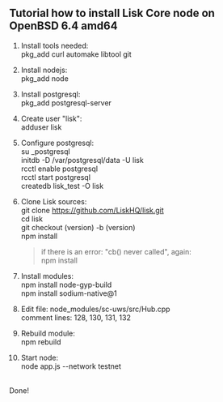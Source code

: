 <h2>Tutorial how to install Lisk Core node on OpenBSD 6.4 amd64</h2>

1. Install tools needed:<br>
   pkg_add curl automake libtool git<br>

2. Install nodejs:<br>
   pkg_add node

3. Install postgresql:<br>
   pkg_add postgresql-server

4. Create user "lisk":<br>
   adduser lisk

5. Configure postgresql:<br>
   su _postgresql<br>
   initdb -D /var/postgresql/data -U lisk<br>
   rcctl enable postgresql<br>
   rcctl start postgresql<br>
   createdb lisk_test -O lisk<br>

6. Clone Lisk sources:<br>
   git clone https://github.com/LiskHQ/lisk.git<br>
   cd lisk<br>
   git checkout (version) -b (version)<br>
   npm install<br>

   >if there is an error: "cb() never called", again:<br>
   npm install<br>

7. Install modules:<br>
   npm install node-gyp-build<br>
   npm install sodium-native@1<br>

8. Edit file: node_modules/sc-uws/src/Hub.cpp<br>
   comment lines: 128, 130, 131, 132<br>

9. Rebuild module:<br>
   npm rebuild<br>

10. Start node:<br>
    node app.js --network testnet<br>
<br>
Done!
